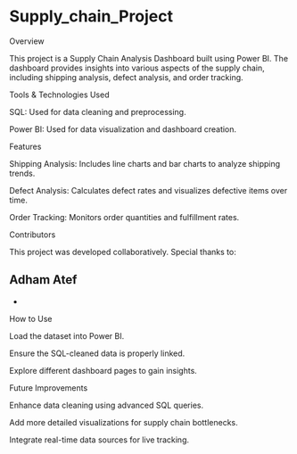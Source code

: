 # Supply_chain_Project


Overview

This project is a Supply Chain Analysis Dashboard built using Power BI. The dashboard provides insights into various aspects of the supply chain, including shipping analysis, defect analysis, and order tracking.

Tools & Technologies Used

SQL: Used for data cleaning and preprocessing.

Power BI: Used for data visualization and dashboard creation.


Features

Shipping Analysis: Includes line charts and bar charts to analyze shipping trends.

Defect Analysis: Calculates defect rates and visualizes defective items over time.

Order Tracking: Monitors order quantities and fulfillment rates.

Contributors

This project was developed collaboratively. Special thanks to:

Adham Atef 
- 
*




How to Use

Load the dataset into Power BI.

Ensure the SQL-cleaned data is properly linked.

Explore different dashboard pages to gain insights.

Future Improvements

Enhance data cleaning using advanced SQL queries.

Add more detailed visualizations for supply chain bottlenecks.

Integrate real-time data sources for live tracking.
